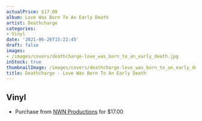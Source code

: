 ```yaml
---
actualPrice: $17.00
album: Love Was Born To An Early Death
artist: Deathcharge
categories:
- Vinyl
date: '2021-06-26T15:22:45'
draft: false
images:
- /images/covers/deathcharge-love_was_born_to_an_early_death.jpg
inStock: true
thumbnailImage: /images/covers/deathcharge-love_was_born_to_an_early_death-thumb.jpg
title: Deathcharge - Love Was Born To An Early Death
---
```


## Vinyl
* Purchase from [NWN Productions](http://shop.nwnprod.com/index.php?route=product/product&path=75&product_id=3279&sort=pd.name&order=ASC) for $17.00
